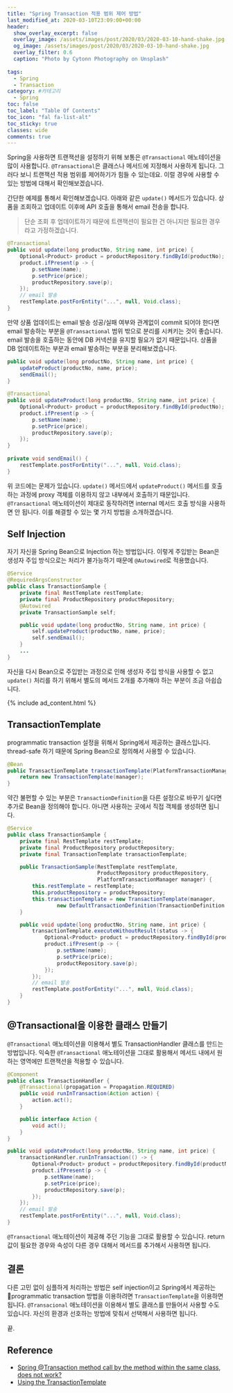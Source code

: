 ```yaml
---
title: "Spring Transaction 적용 범위 제어 방법"
last_modified_at: 2020-03-10T23:09:00+00:00
header:
  show_overlay_excerpt: false
  overlay_image: /assets/images/post/2020/03/2020-03-10-hand-shake.jpg
  og_image: /assets/images/post/2020/03/2020-03-10-hand-shake.jpg
  overlay_filter: 0.6
  caption: "Photo by Cytonn Photography on Unsplash"
  
tags:
  - Spring
  - Transaction
category: #카테고리
  - Spring
toc: false
toc_label: "Table Of Contents"
toc_icon: "fal fa-list-alt"
toc_sticky: true
classes: wide
comments: true
---
```




Spring을 사용하면 트랜잭션을 설정하기 위해 보통은 `@Transactional` 애노테이션을 많이 사용합니다. `@Transactional`은 클래스나 메서드에 지정해서 사용하게 됩니다. 그러다 보니 트랜잭션 적용 범위를 제어하기가 힘들 수 있는데요. 이럴 경우에 사용할 수 있는 방법에 대해서 확인해보겠습니다.

간단한 예제를 통해서 확인해보겠습니다. 아래와 같은 `update()` 메서드가 있습니다. 상품을 조회하고 업데이트 이후에 API 호출을 통해서 email 전송을 합니다. 

> 단순 조회 후 업데이트하기 때문에 트랜잭션이 필요한 건 아니지만 필요한 경우라고 가정하겠습니다.

```java
@Transactional
public void update(long productNo, String name, int price) {
    Optional<Product> product = productRepository.findById(productNo);
    product.ifPresent(p -> {
        p.setName(name);
        p.setPrice(price);
        productRepository.save(p);
    });
    // email 발송
    restTemplate.postForEntity("...", null, Void.class);
}
```
만약 상품 업데이트는 email 발송 성공/실패 여부와 관계없이 commit 되어야 한다면 email 발송하는 부분을 `@Transactional` 범위 밖으로 분리를 시켜키는 것이 좋습니다.  email 발송을 호출하는 동안에 DB 커넥션을 유지할 필요가 없기 때문입니다. 상품을 DB 업데이트하는 부분과 email 발송하는 부분을 분리해보겠습니다.

```java
public void update(long productNo, String name, int price) {  
    updateProduct(productNo, name, price);  
    sendEmail();  
}  
  
@Transactional
public void updateProduct(long productNo, String name, int price) {
    Optional<Product> product = productRepository.findById(productNo);
    product.ifPresent(p -> {
        p.setName(name);
        p.setPrice(price);
        productRepository.save(p);
    });
} 
  
private void sendEmail() {  
    restTemplate.postForEntity("...", null, Void.class);  
}
```
위 코드에는 문제가 있습니다. `update()` 메서드에서 `updateProduct()` 메서드를 호출하는 과정에 proxy 객체를 이용하지 않고 내부에서 호출하기 때문입니다. `@Transactional` 애노테이션이 제대로 동작하려면 internal 메서드 호출 방식을 사용하면 안 됩니다. 이를 해결할 수 있는 몇 가지 방법을 소개하겠습니다.

## Self Injection

자기 자신을 Spring Bean으로 Injection 하는 방법입니다. 이렇게 주입받는 Bean은 생성자 주입 방식으로는 처리가 불가능하기 때문에 `@Autowired`로 적용했습니다.
```java
@Service
@RequiredArgsConstructor
public class TransactionSample {
    private final RestTemplate restTemplate;
    private final ProductRepository productRepository;
    @Autowired
    private TransactionSample self;

    public void update(long productNo, String name, int price) {
        self.updateProduct(productNo, name, price);
        self.sendEmail();
    }
    ...
}
```
자신을 다시 Bean으로 주입받는 과정으로 인해 생성자 주입 방식을 사용할 수 없고 `update()` 처리를 하기 위해서 별도의 메서드 2개를 추가해야 하는 부분이 조금 아쉽습니다.

{% include ad_content.html %}

## TransactionTemplate 

programmatic transaction 설정을 위해서 Spring에서 제공하는 클래스입니다.  thread-safe 하기 때문에 Spring Bean으로 정의해서 사용할 수 있습니다. 
```java
@Bean  
public TransactionTemplate transactionTemplate(PlatformTransactionManager manager) {  
    return new TransactionTemplate(manager);  
}
```
약간 불편할 수 있는 부분은 `TransactionDefinition`을 다른 설정으로 바꾸기 싶다면 추가로 Bean을 정의해야 합니다. 아니면 사용하는 곳에서 직접 객체를 생성하면 됩니다.
```java
@Service
public class TransactionSample {
    private final RestTemplate restTemplate;
    private final ProductRepository productRepository;
    private final TransactionTemplate transactionTemplate;

    public TransactionSample(RestTemplate restTemplate, 
                             ProductRepository productRepository, 
                             PlatformTransactionManager manager) {
        this.restTemplate = restTemplate;
        this.productRepository = productRepository;
        this.transactionTemplate = new TransactionTemplate(manager,
                new DefaultTransactionDefinition(TransactionDefinition.PROPAGATION_REQUIRED));
    }

    public void update(long productNo, String name, int price) {
        transactionTemplate.executeWithoutResult(status -> {
            Optional<Product> product = productRepository.findById(productNo);
            product.ifPresent(p -> {
                p.setName(name);
                p.setPrice(price);
                productRepository.save(p);
            });
        });
        // email 발송
        restTemplate.postForEntity("...", null, Void.class);
    }
}
```

## @Transactional을 이용한 클래스 만들기

`@Transactional` 애노테이션을 이용해서 별도 TransactionHandler 클래스를 만드는 방법입니다. 익숙한 `@Transactional` 애노테이션을 그대로 활용해서 메서드 내에서 원하는 영역에만 트랜잭션을 적용할 수 있습니다.
```java
@Component
public class TransactionHandler {
    @Transactional(propagation = Propagation.REQUIRED)
    public void runInTransaction(Action action) {
        action.act();
    }

    public interface Action {
        void act();
    }
}
```
```java
public void updateProduct(long productNo, String name, int price) {
    transactionHandler.runInTransaction(() -> {
        Optional<Product> product = productRepository.findById(productNo);
        product.ifPresent(p -> {
            p.setName(name);
            p.setPrice(price);
            productRepository.save(p);
        });
    });
    // email 발송
    restTemplate.postForEntity("...", null, Void.class);
}
```
`@Transactional` 애노테이션이 제공해 주던 기능을 그대로 활용할 수 있습니다. return 값이 필요한 경우와 속성이 다른 경우 대해서 메서드를 추가해서 사용하면 됩니다.

## 결론
다른 고민 없이 심플하게 처리하는 방법은 self injection이고 Spring에서 제공하는 programmatic transaction 방법을 이용하려면 `TransactionTemplate`을 이용하면 됩니다. `@Transacional` 애노테이션을 이용해서 별도 클래스를 만들어서 사용할 수도 있습니다. 자신의 환경과 선호하는 방법에 맞춰서 선택해서 사용하면 됩니다.

끝.

## Reference
- [Spring @Transaction method call by the method within the same class, does not work?](https://stackoverflow.com/questions/3423972/spring-transaction-method-call-by-the-method-within-the-same-class-does-not-wo)
- [Using the TransactionTemplate](https://docs.spring.io/spring/docs/4.2.x/spring-framework-reference/html/transaction.html#tx-prog-template)